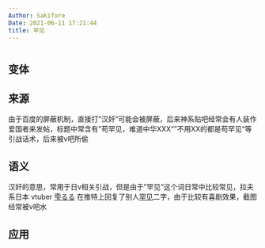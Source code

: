 ```yaml
---
Author: Sakifore
Date: 2021-06-11 17:21:44
title: 罕见
---
```

# 

## 变体

## 来源

由于百度的屏蔽机制，直接打”汉奸“可能会被屏蔽，后来神系贴吧经常会有人装作爱国者来发帖，标题中常含有”苟罕见，难道中华XXX“”不用XX的都是苟罕见“等引战话术，后来被v吧所偷

## 语义

汉奸的意思，常用于日v相关引战，但是由于”罕见“这个词日常中比较常见，拉夫系日本 vtuber [雫るる](https://twitter.com/luluchan_s) 在推特上回复了别人[罕见](https://twitter.com/luluchan_s/status/1338145608964612096)二字，由于比较有喜剧效果，截图经常被v吧水

## 应用

